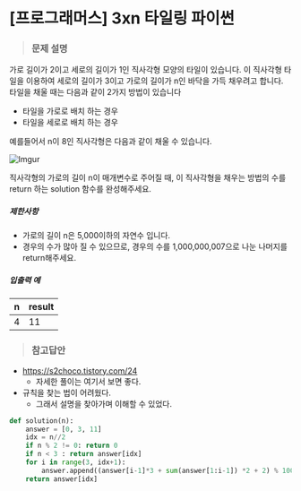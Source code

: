 # [프로그래머스] 3xn 타일링 파이썬

> ### 문제 설명

가로 길이가 2이고 세로의 길이가 1인 직사각형 모양의 타일이 있습니다. 이 직사각형 타일을 이용하여 세로의 길이가 3이고 가로의 길이가 n인 바닥을 가득 채우려고 합니다. 타일을 채울 때는 다음과 같이 2가지 방법이 있습니다

- 타일을 가로로 배치 하는 경우
- 타일을 세로로 배치 하는 경우

예를들어서 n이 8인 직사각형은 다음과 같이 채울 수 있습니다.

![Imgur](https://i.imgur.com/zBW7peI.png)

직사각형의 가로의 길이 n이 매개변수로 주어질 때, 이 직사각형을 채우는 방법의 수를 return 하는 solution 함수를 완성해주세요.

##### 제한사항

- 가로의 길이 n은 5,000이하의 자연수 입니다.
- 경우의 수가 많아 질 수 있으므로, 경우의 수를 1,000,000,007으로 나눈 나머지를 return해주세요.

##### 입출력 예

| n    | result |
| ---- | ------ |
| 4    | 11     |

> ### 참고답안

- https://s2choco.tistory.com/24
  - 자세한 풀이는 여기서 보면 좋다.
- 규칙을 찾는 법이 어려웠다.
  - 그래서 설명을 찾아가며 이해할 수 있었다.

```python
def solution(n):
    answer = [0, 3, 11]
    idx = n//2
    if n % 2 != 0: return 0
    if n < 3 : return answer[idx]
    for i in range(3, idx+1):
        answer.append((answer[i-1]*3 + sum(answer[1:i-1]) *2 + 2) % 1000000007)
    return answer[idx]
```

